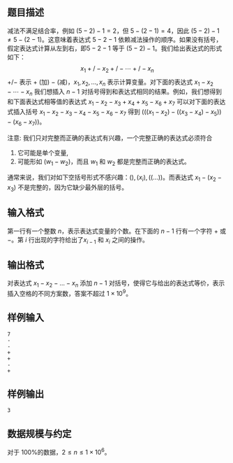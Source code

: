 ## 题目描述
减法不满足结合率，例如 $(5-2)-1=2$，但 $5-(2-1)=4$，因此 $(5-2)-1 \neq 5-(2-1)$。这意味着表达式 $5-2-1$ 依赖减法操作的顺序。如果没有括号，假定表达式计算从左到右，即$5-2-1$ 等于 $(5-2)-1$。我们给出表达式的形式如下：
$$
x_{1} +/- x_{2} +/- \cdots +/- x_{n}
$$
$+/-$ 表示 $+$ (加) $-$ (减)，$x_{1},x_{2},...,x_{n}$ 表示计算变量。对下面的表达式 $x_{1}-x_{2}- \cdots -x_{n}$
我们想插入 $n-1$ 对括号得到和表达式相同的结果。例如，我们想得到和下面表达式相等值的表达式 $x_{1}-x_{2}-x_{3}+x_{4}+x_{5}-x_{6}+x_{7}$ 可以对下面的表达式插入括号 $x_{1}-x_{2}-x_{3}-x_{4}-x_{5}-x_{6}-x_{7}$ 得到 $(((x_{1}-x_{2})-((x_{3}-x_{4})-x_{5}))-(x_{6}-x_{7}))$。

注意: 我们只对完整而正确的表达式有兴趣，一个完整正确的表达式必须符合
1. 它可能是单个变量, 
2. 可能形如 $(w_{1}-w_{2})$，而且 $w_{1}$ 和 $w_{2}$ 都是完整而正确的表达式。 

通常来说，我们对如下空括号形式不感兴趣：$(), (x_{i}), ((...))$。而表达式 $x_{1}-(x_{2}-x_{3})$ 不是完整的，因为它缺少最外层的括号。

## 输入格式
第一行有一个整数 $n$，表示表达式变量的个数。在下面的 $n-1$ 行有一个字符 $+$ 或 $-$。第 $i$ 行出现的字符给出了$x_{i-1}$ 和 $x_{i}$ 之间的操作。 

## 输出格式
对表达式 $x_{1}-x_{2}-...-x_{n}$ 添加 $n-1$ 对括号，使得它与给出的表达式等价，表示插入空格的不同方案数，答案不超过 $1\times 10^9$。
## 样例输入
```
7
-
-
+
+
-
+
```
## 样例输出
```
3
```

## 数据规模与约定
对于 $100\%$的数据，$2\leq n\leq 1\times 10^6$。

